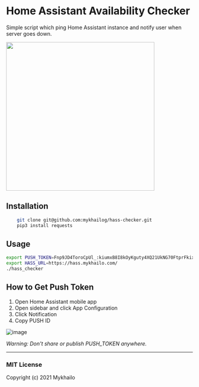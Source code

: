 # Home Assistant Availability Checker
Simple script which ping Home Assistant instance and notify user when server goes down.

<img src="https://user-images.githubusercontent.com/1454659/109509423-89821f00-7aa9-11eb-945a-7136843c7a93.png" width="400">

## Installation
```bash
    git clone git@github.com:mykhailog/hass-checker.git
    pip3 install requests
```

## Usage 

```bash
export PUSH_TOKEN=Fnp9JD4ToroCpUl_:kiumxB8I8kOyKguty4XQ21UkNG70FtprFkixnb3xIUTyWxSj490f...
export HASS_URL=https://hass.mykhailo.com/
./hass_checker
```

## How to Get Push Token
1. Open Home Assistant mobile app
2. Open sidebar and click App Configuration
3. Click Notification
4. Copy PUSH ID

![image](https://user-images.githubusercontent.com/1454659/109507098-0c55aa80-7aa7-11eb-8f86-ce6baad176e5.png)

*Warning:*
*Don't share or publish PUSH_TOKEN anywhere.*

---

### MIT License

Copyright (c) 2021 Mykhailo
